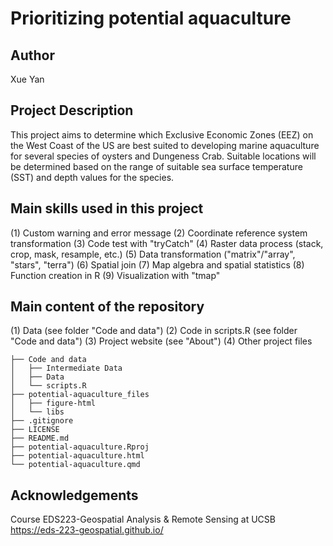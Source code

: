 # Prioritizing potential aquaculture

## Author
Xue Yan

## Project Description
This project aims to determine which Exclusive Economic Zones (EEZ) on the West Coast of the US are best suited to developing marine aquaculture for 
several species of oysters and Dungeness Crab. Suitable locations will be determined based on the range of suitable sea surface temperature (SST) and depth values for the species.

## Main skills used in this project
(1) Custom warning and error message 
(2) Coordinate reference system transformation
(3) Code test with "tryCatch"
(4) Raster data process (stack, crop, mask, resample, etc.)
(5) Data transformation ("matrix"/"array", "stars", "terra")
(6) Spatial join
(7) Map algebra and spatial statistics
(8) Function creation in R
(9) Visualization with "tmap"

## Main content of the repository

(1) Data (see folder "Code and data")
(2) Code in scripts.R (see folder "Code and data")
(3) Project website (see "About")
(4) Other project files
```
├── Code and data
│   ├── Intermediate Data
│   ├── Data
│   └── scripts.R
├── potential-aquaculture_files
│   ├── figure-html
│   └── libs
├── .gitignore
├── LICENSE
├── README.md
├── potential-aquaculture.Rproj
├── potential-aquaculture.html
└── potential-aquaculture.qmd
```
## Acknowledgements
Course EDS223-Geospatial Analysis & Remote Sensing at UCSB
https://eds-223-geospatial.github.io/
